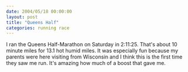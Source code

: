 ```yaml
---
date: 2004/05/18 00:00:00
layout: post
title: "Queens Half"
categories: running race
---
```


I ran the Queens Half-Marathon on Saturday in 2:11:25. That's about 10 minute miles for 13.1 hot humid miles. It was especially fun because my parents were here visiting from Wisconsin and I think this is the first time they saw me run. It's amazing how much of a boost that gave me.

